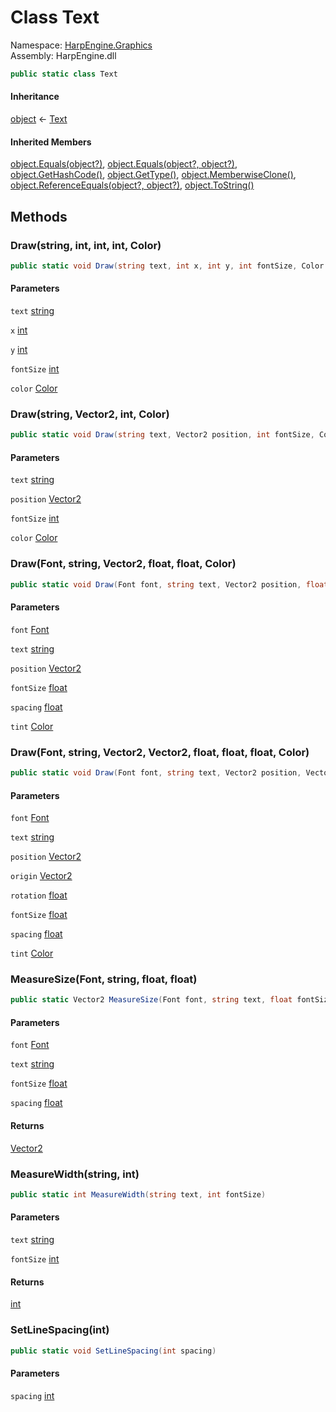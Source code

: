 # <a id="HarpEngine_Graphics_Text"></a> Class Text

Namespace: [HarpEngine.Graphics](HarpEngine.Graphics.md)  
Assembly: HarpEngine.dll  

```csharp
public static class Text
```

#### Inheritance

[object](https://learn.microsoft.com/dotnet/api/system.object) ← 
[Text](HarpEngine.Graphics.Text.md)

#### Inherited Members

[object.Equals\(object?\)](https://learn.microsoft.com/dotnet/api/system.object.equals\#system\-object\-equals\(system\-object\)), 
[object.Equals\(object?, object?\)](https://learn.microsoft.com/dotnet/api/system.object.equals\#system\-object\-equals\(system\-object\-system\-object\)), 
[object.GetHashCode\(\)](https://learn.microsoft.com/dotnet/api/system.object.gethashcode), 
[object.GetType\(\)](https://learn.microsoft.com/dotnet/api/system.object.gettype), 
[object.MemberwiseClone\(\)](https://learn.microsoft.com/dotnet/api/system.object.memberwiseclone), 
[object.ReferenceEquals\(object?, object?\)](https://learn.microsoft.com/dotnet/api/system.object.referenceequals), 
[object.ToString\(\)](https://learn.microsoft.com/dotnet/api/system.object.tostring)

## Methods

### <a id="HarpEngine_Graphics_Text_Draw_System_String_System_Int32_System_Int32_System_Int32_HarpEngine_Graphics_Color_"></a> Draw\(string, int, int, int, Color\)

```csharp
public static void Draw(string text, int x, int y, int fontSize, Color color)
```

#### Parameters

`text` [string](https://learn.microsoft.com/dotnet/api/system.string)

`x` [int](https://learn.microsoft.com/dotnet/api/system.int32)

`y` [int](https://learn.microsoft.com/dotnet/api/system.int32)

`fontSize` [int](https://learn.microsoft.com/dotnet/api/system.int32)

`color` [Color](HarpEngine.Graphics.Color.md)

### <a id="HarpEngine_Graphics_Text_Draw_System_String_System_Numerics_Vector2_System_Int32_HarpEngine_Graphics_Color_"></a> Draw\(string, Vector2, int, Color\)

```csharp
public static void Draw(string text, Vector2 position, int fontSize, Color color)
```

#### Parameters

`text` [string](https://learn.microsoft.com/dotnet/api/system.string)

`position` [Vector2](https://learn.microsoft.com/dotnet/api/system.numerics.vector2)

`fontSize` [int](https://learn.microsoft.com/dotnet/api/system.int32)

`color` [Color](HarpEngine.Graphics.Color.md)

### <a id="HarpEngine_Graphics_Text_Draw_HarpEngine_Graphics_Font_System_String_System_Numerics_Vector2_System_Single_System_Single_HarpEngine_Graphics_Color_"></a> Draw\(Font, string, Vector2, float, float, Color\)

```csharp
public static void Draw(Font font, string text, Vector2 position, float fontSize, float spacing, Color tint)
```

#### Parameters

`font` [Font](HarpEngine.Graphics.Font.md)

`text` [string](https://learn.microsoft.com/dotnet/api/system.string)

`position` [Vector2](https://learn.microsoft.com/dotnet/api/system.numerics.vector2)

`fontSize` [float](https://learn.microsoft.com/dotnet/api/system.single)

`spacing` [float](https://learn.microsoft.com/dotnet/api/system.single)

`tint` [Color](HarpEngine.Graphics.Color.md)

### <a id="HarpEngine_Graphics_Text_Draw_HarpEngine_Graphics_Font_System_String_System_Numerics_Vector2_System_Numerics_Vector2_System_Single_System_Single_System_Single_HarpEngine_Graphics_Color_"></a> Draw\(Font, string, Vector2, Vector2, float, float, float, Color\)

```csharp
public static void Draw(Font font, string text, Vector2 position, Vector2 origin, float rotation, float fontSize, float spacing, Color tint)
```

#### Parameters

`font` [Font](HarpEngine.Graphics.Font.md)

`text` [string](https://learn.microsoft.com/dotnet/api/system.string)

`position` [Vector2](https://learn.microsoft.com/dotnet/api/system.numerics.vector2)

`origin` [Vector2](https://learn.microsoft.com/dotnet/api/system.numerics.vector2)

`rotation` [float](https://learn.microsoft.com/dotnet/api/system.single)

`fontSize` [float](https://learn.microsoft.com/dotnet/api/system.single)

`spacing` [float](https://learn.microsoft.com/dotnet/api/system.single)

`tint` [Color](HarpEngine.Graphics.Color.md)

### <a id="HarpEngine_Graphics_Text_MeasureSize_HarpEngine_Graphics_Font_System_String_System_Single_System_Single_"></a> MeasureSize\(Font, string, float, float\)

```csharp
public static Vector2 MeasureSize(Font font, string text, float fontSize, float spacing)
```

#### Parameters

`font` [Font](HarpEngine.Graphics.Font.md)

`text` [string](https://learn.microsoft.com/dotnet/api/system.string)

`fontSize` [float](https://learn.microsoft.com/dotnet/api/system.single)

`spacing` [float](https://learn.microsoft.com/dotnet/api/system.single)

#### Returns

 [Vector2](https://learn.microsoft.com/dotnet/api/system.numerics.vector2)

### <a id="HarpEngine_Graphics_Text_MeasureWidth_System_String_System_Int32_"></a> MeasureWidth\(string, int\)

```csharp
public static int MeasureWidth(string text, int fontSize)
```

#### Parameters

`text` [string](https://learn.microsoft.com/dotnet/api/system.string)

`fontSize` [int](https://learn.microsoft.com/dotnet/api/system.int32)

#### Returns

 [int](https://learn.microsoft.com/dotnet/api/system.int32)

### <a id="HarpEngine_Graphics_Text_SetLineSpacing_System_Int32_"></a> SetLineSpacing\(int\)

```csharp
public static void SetLineSpacing(int spacing)
```

#### Parameters

`spacing` [int](https://learn.microsoft.com/dotnet/api/system.int32)


